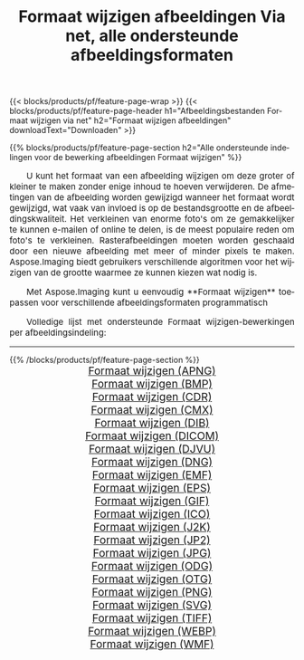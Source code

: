 ﻿---
title: Formaat wijzigen afbeeldingen Via net, alle ondersteunde afbeeldingsformaten 
weight: 3920
url: /nl/net/resize/ 
lang: nl
langdirlevel: 2
locales: zh-hans,ja,it,ru,de,es,fr,nl,id,lt,pl,pt,vi,tr,ko,zh-hant,ar,hi,th,sv,cs,uk,he
description: Met behulp van Aspose.Imaging kunt u eenvoudig Formaat wijzigen afbeeldingen maken via net
---

{{< blocks/products/pf/feature-page-wrap >}}
{{< blocks/products/pf/feature-page-header h1="Afbeeldingsbestanden Formaat wijzigen via net" h2="Formaat wijzigen afbeeldingen" downloadText="Downloaden" >}}


{{% blocks/products/pf/feature-page-section  h2="Alle ondersteunde indelingen voor de bewerking afbeeldingen Formaat wijzigen" %}}
<p align="justify" style="text-indent:2em;font-size:15px;">
U kunt het formaat van een afbeelding wijzigen om deze groter of kleiner te maken zonder enige inhoud te hoeven verwijderen. De afmetingen van de afbeelding worden gewijzigd wanneer het formaat wordt gewijzigd, wat vaak van invloed is op de bestandsgrootte en de afbeeldingskwaliteit. Het verkleinen van enorme foto's om ze gemakkelijker te kunnen e-mailen of online te delen, is de meest populaire reden om foto's te verkleinen. Rasterafbeeldingen moeten worden geschaald door een nieuwe afbeelding met meer of minder pixels te maken. Aspose.Imaging biedt gebruikers verschillende algoritmen voor het wijzigen van de grootte waarmee ze kunnen kiezen wat nodig is.
</p>
<p align="justify" style="text-indent:2em;font-size:15px;">
Met Aspose.Imaging kunt u eenvoudig **Formaat wijzigen** toepassen voor verschillende afbeeldingsformaten programmatisch
</p>
<p align="justify" style="text-indent:2em;font-size:15px;">
Volledige lijst met ondersteunde Formaat wijzigen-bewerkingen per afbeeldingsindeling:
</p>
<hr/>
{{% /blocks/products/pf/feature-page-section %}}
<div class="container-fluid productfamilypage bg-gray">
    <div class="convertypes bg-gray agp-content section">
        <div class="container">
		<div class="row other-converters" style="gap: 10px;font-size: 19px;text-align:center;">
		    <div class='col-md-2 other-converter remove-lp remove-rp'><a href="/imaging/nl/net/resize/apng/" style="padding:15px;">Formaat wijzigen (APNG)</a></div><div class='col-md-2 other-converter remove-lp remove-rp'><a href="/imaging/nl/net/resize/bmp/" style="padding:15px;">Formaat wijzigen (BMP)</a></div><div class='col-md-2 other-converter remove-lp remove-rp'><a href="/imaging/nl/net/resize/cdr/" style="padding:15px;">Formaat wijzigen (CDR)</a></div><div class='col-md-2 other-converter remove-lp remove-rp'><a href="/imaging/nl/net/resize/cmx/" style="padding:15px;">Formaat wijzigen (CMX)</a></div><div class='col-md-2 other-converter remove-lp remove-rp'><a href="/imaging/nl/net/resize/dib/" style="padding:15px;">Formaat wijzigen (DIB)</a></div><div class='col-md-2 other-converter remove-lp remove-rp'><a href="/imaging/nl/net/resize/dicom/" style="padding:15px;">Formaat wijzigen (DICOM)</a></div><div class='col-md-2 other-converter remove-lp remove-rp'><a href="/imaging/nl/net/resize/djvu/" style="padding:15px;">Formaat wijzigen (DJVU)</a></div><div class='col-md-2 other-converter remove-lp remove-rp'><a href="/imaging/nl/net/resize/dng/" style="padding:15px;">Formaat wijzigen (DNG)</a></div><div class='col-md-2 other-converter remove-lp remove-rp'><a href="/imaging/nl/net/resize/emf/" style="padding:15px;">Formaat wijzigen (EMF)</a></div><div class='col-md-2 other-converter remove-lp remove-rp'><a href="/imaging/nl/net/resize/eps/" style="padding:15px;">Formaat wijzigen (EPS)</a></div><div class='col-md-2 other-converter remove-lp remove-rp'><a href="/imaging/nl/net/resize/gif/" style="padding:15px;">Formaat wijzigen (GIF)</a></div><div class='col-md-2 other-converter remove-lp remove-rp'><a href="/imaging/nl/net/resize/ico/" style="padding:15px;">Formaat wijzigen (ICO)</a></div><div class='col-md-2 other-converter remove-lp remove-rp'><a href="/imaging/nl/net/resize/j2k/" style="padding:15px;">Formaat wijzigen (J2K)</a></div><div class='col-md-2 other-converter remove-lp remove-rp'><a href="/imaging/nl/net/resize/jp2/" style="padding:15px;">Formaat wijzigen (JP2)</a></div><div class='col-md-2 other-converter remove-lp remove-rp'><a href="/imaging/nl/net/resize/jpg/" style="padding:15px;">Formaat wijzigen (JPG)</a></div><div class='col-md-2 other-converter remove-lp remove-rp'><a href="/imaging/nl/net/resize/odg/" style="padding:15px;">Formaat wijzigen (ODG)</a></div><div class='col-md-2 other-converter remove-lp remove-rp'><a href="/imaging/nl/net/resize/otg/" style="padding:15px;">Formaat wijzigen (OTG)</a></div><div class='col-md-2 other-converter remove-lp remove-rp'><a href="/imaging/nl/net/resize/png/" style="padding:15px;">Formaat wijzigen (PNG)</a></div><div class='col-md-2 other-converter remove-lp remove-rp'><a href="/imaging/nl/net/resize/svg/" style="padding:15px;">Formaat wijzigen (SVG)</a></div><div class='col-md-2 other-converter remove-lp remove-rp'><a href="/imaging/nl/net/resize/tiff/" style="padding:15px;">Formaat wijzigen (TIFF)</a></div><div class='col-md-2 other-converter remove-lp remove-rp'><a href="/imaging/nl/net/resize/webp/" style="padding:15px;">Formaat wijzigen (WEBP)</a></div><div class='col-md-2 other-converter remove-lp remove-rp'><a href="/imaging/nl/net/resize/wmf/" style="padding:15px;">Formaat wijzigen (WMF)</a></div>
                </div>
        </div>
    </div>
</div>
<br/>

